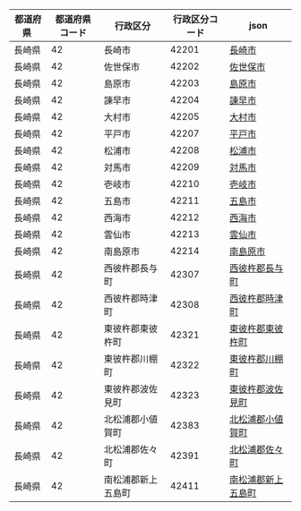 |  都道府県  | 都道府県コード | 行政区分 | 行政区分コード | json |
|-----------|--------------|--------- |--------------|------|
| 長崎県 | 42 | 長崎市 | 42201 | [長崎市](/topojson/42/42201.topojson) |
| 長崎県 | 42 | 佐世保市 | 42202 | [佐世保市](/topojson/42/42202.topojson) |
| 長崎県 | 42 | 島原市 | 42203 | [島原市](/topojson/42/42203.topojson) |
| 長崎県 | 42 | 諫早市 | 42204 | [諫早市](/topojson/42/42204.topojson) |
| 長崎県 | 42 | 大村市 | 42205 | [大村市](/topojson/42/42205.topojson) |
| 長崎県 | 42 | 平戸市 | 42207 | [平戸市](/topojson/42/42207.topojson) |
| 長崎県 | 42 | 松浦市 | 42208 | [松浦市](/topojson/42/42208.topojson) |
| 長崎県 | 42 | 対馬市 | 42209 | [対馬市](/topojson/42/42209.topojson) |
| 長崎県 | 42 | 壱岐市 | 42210 | [壱岐市](/topojson/42/42210.topojson) |
| 長崎県 | 42 | 五島市 | 42211 | [五島市](/topojson/42/42211.topojson) |
| 長崎県 | 42 | 西海市 | 42212 | [西海市](/topojson/42/42212.topojson) |
| 長崎県 | 42 | 雲仙市 | 42213 | [雲仙市](/topojson/42/42213.topojson) |
| 長崎県 | 42 | 南島原市 | 42214 | [南島原市](/topojson/42/42214.topojson) |
| 長崎県 | 42 | 西彼杵郡長与町 | 42307 | [西彼杵郡長与町](/topojson/42/42307.topojson) |
| 長崎県 | 42 | 西彼杵郡時津町 | 42308 | [西彼杵郡時津町](/topojson/42/42308.topojson) |
| 長崎県 | 42 | 東彼杵郡東彼杵町 | 42321 | [東彼杵郡東彼杵町](/topojson/42/42321.topojson) |
| 長崎県 | 42 | 東彼杵郡川棚町 | 42322 | [東彼杵郡川棚町](/topojson/42/42322.topojson) |
| 長崎県 | 42 | 東彼杵郡波佐見町 | 42323 | [東彼杵郡波佐見町](/topojson/42/42323.topojson) |
| 長崎県 | 42 | 北松浦郡小値賀町 | 42383 | [北松浦郡小値賀町](/topojson/42/42383.topojson) |
| 長崎県 | 42 | 北松浦郡佐々町 | 42391 | [北松浦郡佐々町](/topojson/42/42391.topojson) |
| 長崎県 | 42 | 南松浦郡新上五島町 | 42411 | [南松浦郡新上五島町](/topojson/42/42411.topojson) |
